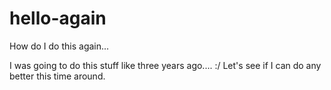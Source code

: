 # hello-again
How do I do this again...

I was going to do this stuff like three years ago.... :/
Let's see if I can do any better this time around.
